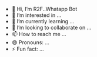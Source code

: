 - 👋 Hi, I’m R2F..Whatapp Bot
- 👀 I’m interested in ...
- 🌱 I’m currently learning ...
- 💞️ I’m looking to collaborate on ...
- 📫 How to reach me ...
- 😄 Pronouns: ...
- ⚡ Fun fact: ...

<!---
Chanukabigun/Chanukabigun is a ✨ special ✨ repository because its `README.md` (this file) appears on your GitHub profile.
You can click the Preview link to take a look at your changes.
--->
